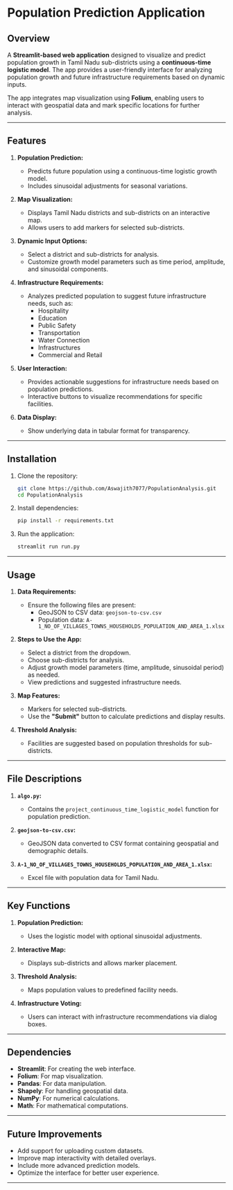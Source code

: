 # Population Prediction Application

## Overview

A **Streamlit-based web application** designed to visualize and predict population growth in Tamil Nadu sub-districts using a **continuous-time logistic model**. The app provides a user-friendly interface for analyzing population growth and future infrastructure requirements based on dynamic inputs.

The app integrates map visualization using **Folium**, enabling users to interact with geospatial data and mark specific locations for further analysis.

---

## Features

1. **Population Prediction:**
   - Predicts future population using a continuous-time logistic growth model.
   - Includes sinusoidal adjustments for seasonal variations.

2. **Map Visualization:**
   - Displays Tamil Nadu districts and sub-districts on an interactive map.
   - Allows users to add markers for selected sub-districts.

3. **Dynamic Input Options:**
   - Select a district and sub-districts for analysis.
   - Customize growth model parameters such as time period, amplitude, and sinusoidal components.

4. **Infrastructure Requirements:**
   - Analyzes predicted population to suggest future infrastructure needs, such as:
     - Hospitality
     - Education
     - Public Safety
     - Transportation
     - Water Connection
     - Infrastructures
     - Commercial and Retail

5. **User Interaction:**
   - Provides actionable suggestions for infrastructure needs based on population predictions.
   - Interactive buttons to visualize recommendations for specific facilities.

6. **Data Display:**
   - Show underlying data in tabular format for transparency.

---

## Installation

1. Clone the repository:
   ```bash
   git clone https://github.com/Aswajith7077/PopulationAnalysis.git
   cd PopulationAnalysis
   ```

2. Install dependencies:
   ```bash
   pip install -r requirements.txt
   ```

3. Run the application:
   ```bash
   streamlit run run.py
   ```

---

## Usage

1. **Data Requirements:**
   - Ensure the following files are present:
     - GeoJSON to CSV data: `geojson-to-csv.csv`
     - Population data: `A-1_NO_OF_VILLAGES_TOWNS_HOUSEHOLDS_POPULATION_AND_AREA_1.xlsx`

2. **Steps to Use the App:**
   - Select a district from the dropdown.
   - Choose sub-districts for analysis.
   - Adjust growth model parameters (time, amplitude, sinusoidal period) as needed.
   - View predictions and suggested infrastructure needs.

3. **Map Features:**
   - Markers for selected sub-districts.
   - Use the **"Submit"** button to calculate predictions and display results.

4. **Threshold Analysis:**
   - Facilities are suggested based on population thresholds for sub-districts.

---

## File Descriptions

1. **`algo.py`:**
   - Contains the `project_continuous_time_logistic_model` function for population prediction.

2. **`geojson-to-csv.csv`:**
   - GeoJSON data converted to CSV format containing geospatial and demographic details.

3. **`A-1_NO_OF_VILLAGES_TOWNS_HOUSEHOLDS_POPULATION_AND_AREA_1.xlsx`:**
   - Excel file with population data for Tamil Nadu.

---

## Key Functions

1. **Population Prediction:**
   - Uses the logistic model with optional sinusoidal adjustments.

2. **Interactive Map:**
   - Displays sub-districts and allows marker placement.

3. **Threshold Analysis:**
   - Maps population values to predefined facility needs.

4. **Infrastructure Voting:**
   - Users can interact with infrastructure recommendations via dialog boxes.

---

## Dependencies

- **Streamlit**: For creating the web interface.
- **Folium**: For map visualization.
- **Pandas**: For data manipulation.
- **Shapely**: For handling geospatial data.
- **NumPy**: For numerical calculations.
- **Math**: For mathematical computations.

---

## Future Improvements

- Add support for uploading custom datasets.
- Improve map interactivity with detailed overlays.
- Include more advanced prediction models.
- Optimize the interface for better user experience.

---
